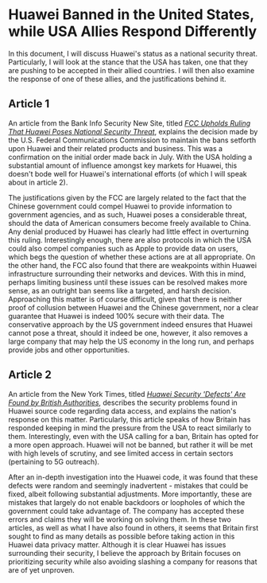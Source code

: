 # Huawei Banned in the United States, while USA Allies Respond Differently

In this document, I will discuss Huawei's status as a national security threat. Particularly, I will look at the stance that the USA has taken, one that they are pushing to be accepted in their allied countries. I will then also examine the response of one of these allies, and the justifications behind it.

## Article 1

An article from the Bank Info Security New Site, titled [_FCC Upholds Ruling That Huawei Poses National Security Threat_](https://www.bankinfosecurity.com/fcc-upholds-ruling-that-huawei-poses-national-security-threat-a-15577), explains the decision made by the U.S. Federal Communications Commission to maintain the bans setforth upon Huawei and their related products and business. This was a confirmation on the initial order made back in July. With the USA holding a substantial amount of influence amongst key markets for Huawei, this doesn't bode well for Huawei's international efforts (of which I will speak about in article 2).

The justifications given by the FCC are largely related to the fact that the Chinese government could compel Huawei to provide information to government agencies, and as such, Huawei poses a considerable threat, should the data of American consumers become freely available to China. Any denial produced by Huawei has clearly had little effect in overturning this ruling. Interestingly enough, there are also protocols in which the USA could also compel companies such as Apple to provide data on users, which begs the question of whether these actions are at all appropriate. On the other hand, the FCC also found that there are weakpoints within Huawei infrastructure surrounding their networks and devices. With this in mind, perhaps limiting business until these issues can be resolved makes more sense, as an outright ban seems like a targeted, and harsh decision. Approaching this matter is of course difficult, given that there is neither proof of collusion between Huawei and the Chinese government, nor a clear guarantee that Huawei is indeed 100% secure with their data. The conservative approach by the US government indeed ensures that Huawei cannot pose a threat, should it indeed be one, however, it also removes a large company that may help the US economy in the long run, and perhaps provide jobs and other opportunities.

## Article 2

An article from the New York Times, titled [_Huawei Security 'Defects' Are Found by British Authorities_](https://www.nytimes.com/2019/03/28/technology/huawei-security-british-report.html), describes the security problems found in Huawei source code regarding data access, and explains the nation's response on this matter. Particularly, this article speaks of how Britain has responded keeping in mind the pressure from the USA to react similarly to them. Interestingly, even with the USA calling for a ban, Britain has opted for a more open approach. Huawei will not be banned, but rather it will be met with high levels of scrutiny, and see limited access in certain sectors (pertaining to 5G outreach).

After an in-depth investigation into the Huawei code, it was found that these defects were random and seemingly inadvertent - mistakes that could be fixed, albeit following substantial adjustments. More importantly, these are mistakes that largely do not enable backdoors or loopholes of which the government could take advantage of. The company has accepted these errors and claims they will be working on solving them. In these two articles, as well as what I have also found in others, it seems that Britain first sought to find as many details as possible before taking action in this Huawei data privacy matter. Although it is clear Huawei has issues surrounding their security, I believe the approach by Britain focuses on prioritizing security while also avoiding slashing a company for reasons that are of yet unproven.
